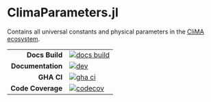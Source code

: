 # ClimaParameters.jl

Contains all universal constants and physical parameters in the [CliMA ecosystem](https://github.com/CliMA).

|||
|---------------------:|:----------------------------------------------|
| **Docs Build**       | [![docs build][docs-bld-img]][docs-bld-url]   |
| **Documentation**    | [![dev][docs-dev-img]][docs-dev-url]          |
| **GHA CI**           | [![gha ci][gha-ci-img]][gha-ci-url]           |
| **Code Coverage**    | [![codecov][codecov-img]][codecov-url]        |

[docs-bld-img]: https://github.com/CliMA/ClimaParameters.jl/actions/workflows/Docs.yml/badge.svg
[docs-bld-url]: https://github.com/CliMA/ClimaParameters.jl/actions/workflows/Docs.yml

[docs-dev-img]: https://img.shields.io/badge/docs-dev-blue.svg
[docs-dev-url]: https://CliMA.github.io/ClimaParameters.jl/dev/

[gha-ci-img]: https://github.com/CliMA/ClimaParameters.jl/actions/workflows/ci.yml/badge.svg
[gha-ci-url]: https://github.com/CliMA/ClimaParameters.jl/actions/workflows/ci.yml

[codecov-img]: https://codecov.io/gh/CliMA/ClimaParameters.jl/branch/main/graph/badge.svg
[codecov-url]: https://codecov.io/gh/CliMA/ClimaParameters.jl

